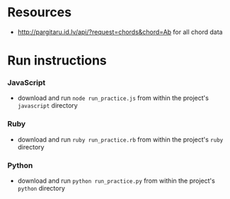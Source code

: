 


<!--
# Notes:

- conditions for a song to be over?
- song ends on the same chord as it starts
- song must be at least 35 chords long

- conditions for a valid chord
- chord must be played no more than 4 times in a row

- what constitutes an easy path
- number of chords cannot exceed 4
- chords cannot have modifiers other than minor and major
- no special chords can be included

- what constitutes a medium path
- number of chords cannot exceed 7
- between 1 and 3 chords should have modifiers other than minor and major
- songs contain one special chord

- what constitutes a hard path
- number of chords must exceed 4
- at least 3 chords must have modifiers other than minor and major
- songs contain 2 special chords -->


# Resources
- http://pargitaru.id.lv/api/?request=chords&chord=Ab for all chord data

# Run instructions
### JavaScript
  - download and run `node run_practice.js` from within the project's `javascript` directory
### Ruby
  - download and run `ruby run_practice.rb` from within the project's `ruby` directory
### Python
  - download and run `python run_practice.py` from within the project's `python` directory
